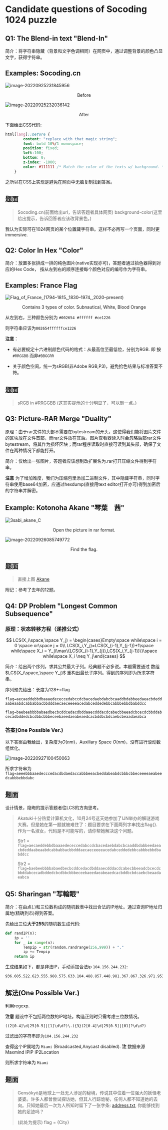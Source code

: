 # Candidate questions of Socoding 1024 puzzle

## Q1: The Blend-in text "Blend-In"

简介：将字符串隐藏（背景和文字色调相同）在网页中，通过调整背景的颜色凸显文字，获得字符串。

## Examples: Socoding.cn



![image-20220925231845956](./assets/image-20220925231845956.png)

<center>Before</center>



![image-20220925232036142](./assets/image-20220925232036142.png)

<center>After</center>

下面给出CSS代码:

```css
html[lang]::before {
        content: "replace with that magic string";
        font: bold 10%/1 monospace; 
        position: fixed;
        left:100;
        bottom: 0;
        z-index: -1000;
        color: #111111 /* Match the color of the texts w/ background. */
    }
```

之所以在CSS上实现是避免在网页中无脑复制找到答案。

## 题面

> Socoding.cn(前面给出url，告诉答题者具体网页) background-color(这里给出提示，告诉回答者应该改背景色。)

我认为实际可在1024网页的某个位置藏字符串。这样不必再写一个页面，同时更immersive.



## Q2: Color In Hex "Color"

简介：放置多张排成一排的纯色图片(native实现亦可)，答题者通过拾色器得到对应的Hex Code， 按从左到右的顺序连接每个颜色对应的编号作为字符串。

## Examples: France Flag

![Flag_of_France_(1794–1815,_1830–1974,_2020–present)](./assets/Flag_of_France_(1794–1815,_1830–1974,_2020–present).svg)

<center>Contains 3 types of color. Subnautical, White, Blood Orange</center>

从左到右，三种颜色分别为 `#002654 #ffffff #ce1226`

则字符串应该为`002654ffffffce1226`

**注意**：

- 有必要规定十六进制颜色代码的格式：从最高位至最低位，分别为RGB. 即 按`#RRGGBB` 而非`#BBGGRR`

- 关于颜色空间，统一为sRGB(非Adobe RGB,P3)，避免拾色结果与标准答案不符。

## 题面

> sRGB in #RRGGBB (这其实提示的十分明显了，可以删一点。)



## Q3: Picture-RAR Merge "Duality"

原理：由于rar文件的头部不需要在bytestream的开头，这使得我们能将图片文件的区块放在文件首部，而rar文件放在其后。图片查看器读入时会忽略后部rar文件bytestream，将其作为损坏区块；而rar程序读取时直接可读到其头部，确保了文件在两种情况下都能打开。

简介：仅给出一张图片，答题者应该想到改扩展名为.rar打开压缩文件得到字符串。

**注意** 为了增加难度，我们为压缩包里添加二进制文件，其中隐藏字符串，同时字符串使用base64加密，应通过hexdump(直接用text editor打开亦可)得到加密后的字符串并解密。



## Example:  Kotonoha Akane "琴葉　茜"

![3sabi_akane_C](./assets/akane.png)

<center>Open the picture in rar format.</center> 

![image-20220926085749772](./assets/image-20220926085749772.png)

<center>Find the flag.</center>

## 题面

> 直接上图 [Akane](./assets/3sabi_akane_C.png)

附记：参考了去年的12题。



## Q4: DP Problem "Longest Common Subsequence"

### 原理：状态转移方程（递推公式）

$$
LCS(X_i\space,\space Y_j) = \begin{cases}Empty\space while\space i = 0 \space or\space j = 0\\
LCS(X_i,Y_j)=LCS(X_{i-1},Y_{j-1})+1\space while\space X_i = Y_j\\max\{LCS(X_{i-1},Y_{j}),LCS(X_i,Y_{j-1})\}\space while\space X_i \neq Y_j\end{cases}
$$



简介：给出两个序列，求其公共最大子列。经典题不必多说。本题需要通过 数组 $LCS(X_i\space,\space Y_j)$ 重构出最长子序列。得到的序列即为所求字符串。

序列预先给出：长度为128+=flag

`flag=aecaeddebbdbaaaedececcedabccdcbacedaebdabcbcaaddbdabbeedaeacbdeddaabeaabdcabbabbacbbdddaecaeceeeeacedabceddedebbcabbbebbdbabddcc`

`flag=baebeebbbbabaedbecbcddcedacdbddaaecdddacdcabecbbeeadcbcecdcbbddabcecadbddedcbcdbbcbbbeceebaeedaeabeaedcacbddbcbdcaebcbeaadaeabca`

### 答案(One Possible Ver.)

以下答案由我给出，复杂度为$O(nm)$，Auxiliary Space $O(nm)$，没有进行滚动数组优化。

![image-20220927100450063](./assets/image-20220927100450063.png)

所求字符串为 `flag=aeeebbbaaedecccedacdbdaedaccabbbeeacbeddabeabdcbbbcbbeceeeeaeabeedcabbbebbdabc`

## 题面

设计情景，隐晦的提示答题者往LCS的方向思考。

> Akatuki十分热爱计算机文化，10月24号这天她参加了IJN举办的解谜游戏大赛。但是她在第一题就被难住了：题目要求在下面两列字串找出flag{}. 作为一名淑女，代码是不可能写的，请你帮她解决这个问题。
>
> Str1 =  `flag=aecaeddebbdbaaaedececcedabccdcbacedaebdabcbcaaddbdabbeedaeacbdeddaabeaabdcabbabbacbbdddaecaeceeeeacedabceddedebbcabbbebbdbabddcc`
>
> Str2 =  `flag=baebeebbbbabaedbecbcddcedacdbddaaecdddacdcabecbbeeadcbcecdcbbddabcecadbddedcbcdbbcbbbeceebaeedaeabeaedcacbddbcbdcaebcbeaadaeabca`



## Q5: Sharingan "写輪眼"

简介：在由点(.)和三位数构成的随机数表中找出合法的IP地址。通过查询IP地址归属地(精确到市)得到答案。

先给出三位**大于255**的随机数生成代码:

```python
def randIP(n):
    ip = ''
    for _ in range(n):
        Tempip = str(random.randrange(256,999)) + "."
        ip += Tempip
    return ip
```

生成结果如下，都是非法IP，手动添加合法ip `104.156.244.232`:

```
936.605.522.623.555.988.575.633.104.488.857.448.981.367.867.326.971.953.635.801.646.720.292.962.632.455.980.973.365.835.585.476.831.995.627.475.458.531.765.464.952.450.612.687.918.289.626.852.262.691.717.643.399.904.400.551.784.274.352.585.719.446.400.324.556.425.938.433.583.301.381.268.889.637.532.756.438.624.964.862.357.338.374.988.430.482.929.755.937.313.931.889.364.427.477.923.382.965.418.824.377.431.347.802.627.942.830.339.591.276.511.772.791.853.804.667.874.638.531.343.257.757.822.748.399.868.488.426.948.500.273.636.734.358.156.836.495.878.308.284.755.476.637.358.680.473.635.429.565.840.639.852.262.292.431.756.433.386.483.907.538.831.598.953.401.474.676.681.607.265.860.792.375.431.859.712.591.454.422.984.612.371.517.892.315.781.487.305.976.325.596.849.974.729.357.429.827.798.547.329.733.691.912.271.317.945.590.706.520.867.878.409.797.492.948.940.456.574.715.379.881.953.785.805.615.347.651.407.941.333.553.394.790.717.922.581.686.392.687.978.950.852.672.865.468.520.579.743.487.405.828.908.559.958.315.959.752.917.361.678.951.467.973.745.486.400.409.537.624.906.968.598.837.971.859.383.441.435.663.369.274.504.504.547.831.533.595.268.340.964.724.750.278.842.827.749.548.747.257.433.997.729.743.513.871.548.966.625.981.559.303.348.778.570.587.958.763.277.862.443.349.879.809.340.375.569.667.871.770.925.767.556.888.821.875.562.364.291.574.765.765.437.932.693.926.294.682.365.417.780.997.943.359.495.414.371.406.752.985.663.322.699.508.548.978.696.256.755.573.661.739.886.949.501.935.755.346.812.664.939.280.275.528.625.451.650.790.591.521.444.758.440.965.620.934.457.828.473.531.888.718.697.275.477.433.615.397.740.649.293.975.956.678.740.315.936.315.514.761.804.852.390.403.867.833.363.589.359.312.591.744.376.363.911.405.280.456.479.429.490.560.802.656.392.581.979.901.820.515.627.264.419.832.441.801.436.957.850.380.632.714.596.576.590.408.662.434.741.745.450.619.778.547.710.610.929.370.487.437.939.294.326.372.593.821.284.665.843.451.826.676.662.486.722.618.523.327.975.419.928.524.373.611.541.546.482.560.104.156.244.232.540.565.278.325.673.415.449.860.618.341.692.815.423.990.335.556.603.621.675.616.893.670.738.877.804.462.467.484.507.926.806.623.862.466.504.891.835.797.344.539.764.701.933.711.330.731.675.833.287.667.894.540.317.660.932.995.656.434.924.563.666.847.289.327.807.500.993.273.736.672.836.539.244.347.796.706.419.490.557.737.623.665.882.791.680.325.382.619.801.682.464.682.560.662.892.739.324.306.885.474.323.657.461.722.681.484.488.405.452.401.747.451.950.502.285.359.779.761.885.430.473.659.349.258.362.288.801.325.566.571.520.986.303.302.533.721.515.826.909.941.345.533.852.859.435.398.789.919.774.680.748.723.318.746.290.576.572.464.487.365.465.708.522.422.616.852.560.741.688.554.830.642.768.329.888.866.847.501.820.518.479.725.936.827.838.977.681.964.910.902.909.407.613.975.735.340.498.426.998.477.644.942.957.362.439.489.402.882.787.501.504.258.569.377.442.375.729.474.880.665.320.937.687.350.990.802.930.355.448.592.407.665.808.875.803.506.587.287.292.971.352.287.727.450.321.664.737.898.644.491.522.917.471.986.508.261.933.987.387.887.487.572.591.939.504.745.257.767.426.491.324.978.552.642.274.772.328.555.944.517.655.487.943.944.269.543.628.790.944.947.329.627.351.493.598.362.369.960.653.655.528.686.903.987.425.864.416.540.328.410.528.283.977.590.266.988.938.863.737.719.943.448.381.734.682.909.742.875.380.509.781.298.478.622.373.690.481.415.744.691.614.662.978.977.739.263.583.618.386.939.623.516.719.728.823.610.859.300.451.444.576.603.826.920.876.955.308.627.376.925.280.741.776.606.647.800.907.759.982.690.866.352.701.400.820.649.848.273.876.877.533.332.820.821.480.563.482.826.815.317.959.708.759.603.508.850.846.278.656.721.764.897.778.663.822.738.860.994.595.551.697.376.836.868.971.649.659.352.926.562.602.826.479.309.990.506.754.612.370.790.590.957.582.618.689.659.588.935.232.605.909.497.896.519.933.423.899.462.979.727.941.718.314.951.290.566.690.679.612.859.593.495.649.585.536.998.550.282.273.907.799.928.560.983.441.832.385.728.794.832.466.682.607.998.945.549.324.510.952.873.901.732.704.979.391.624.707.279.920.559.887.680.599.704.412.621.637.917.305.987.323
```

## 解法(One Possible Ver.)

利用regexp.

**注意** 题设中不包括两位数的IP地址。构造正则时只需考虑三位数情况。

```
((2[0-4]\d|25[0-5]|[1]\d\d?)\.){3}(2[0-4]\d|25[0-5]|[01]?\d\d?)
```

过滤出的字符串即为`104.156.244.232`

查得这个IP属地为 `Miami` (Broadcasted,Anycast disabled).  **注** 数据来源 Maxmind IPIP IP2Location

则所求字符串为 `Miami`

## 题面

> Gensōkyō是地球上一处无人涉足的秘境，传说其中住着一位强大的妖怪老婆婆。许多人都曾尝试探访她，但其人行踪诡秘，任何人都不知道她的去向。只知她最后一次为人所知时留下了一张字条: [address.txt](./assets/address.txt), 你能够找到她的足迹吗？
>
> (此处为提示) flag = {City}





